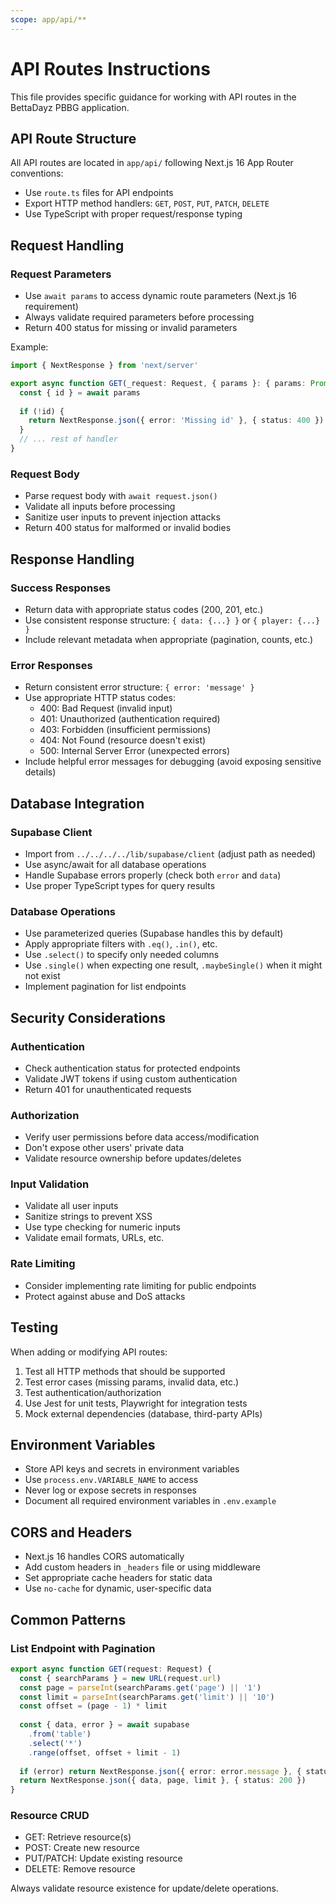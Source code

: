 ```yaml
---
scope: app/api/**
---
```


# API Routes Instructions

This file provides specific guidance for working with API routes in the BettaDayz PBBG application.

## API Route Structure

All API routes are located in `app/api/` following Next.js 16 App Router conventions:
- Use `route.ts` files for API endpoints
- Export HTTP method handlers: `GET`, `POST`, `PUT`, `PATCH`, `DELETE`
- Use TypeScript with proper request/response typing

## Request Handling

### Request Parameters
- Use `await params` to access dynamic route parameters (Next.js 16 requirement)
- Always validate required parameters before processing
- Return 400 status for missing or invalid parameters

Example:
```typescript
import { NextResponse } from 'next/server'

export async function GET(_request: Request, { params }: { params: Promise<{ id: string }> }) {
  const { id } = await params
  
  if (!id) {
    return NextResponse.json({ error: 'Missing id' }, { status: 400 })
  }
  // ... rest of handler
}
```

### Request Body
- Parse request body with `await request.json()`
- Validate all inputs before processing
- Sanitize user inputs to prevent injection attacks
- Return 400 status for malformed or invalid bodies

## Response Handling

### Success Responses
- Return data with appropriate status codes (200, 201, etc.)
- Use consistent response structure: `{ data: {...} }` or `{ player: {...} }`
- Include relevant metadata when appropriate (pagination, counts, etc.)

### Error Responses
- Return consistent error structure: `{ error: 'message' }`
- Use appropriate HTTP status codes:
  - 400: Bad Request (invalid input)
  - 401: Unauthorized (authentication required)
  - 403: Forbidden (insufficient permissions)
  - 404: Not Found (resource doesn't exist)
  - 500: Internal Server Error (unexpected errors)
- Include helpful error messages for debugging (avoid exposing sensitive details)

## Database Integration

### Supabase Client
- Import from `../../../../lib/supabase/client` (adjust path as needed)
- Use async/await for all database operations
- Handle Supabase errors properly (check both `error` and `data`)
- Use proper TypeScript types for query results

### Database Operations
- Use parameterized queries (Supabase handles this by default)
- Apply appropriate filters with `.eq()`, `.in()`, etc.
- Use `.select()` to specify only needed columns
- Use `.single()` when expecting one result, `.maybeSingle()` when it might not exist
- Implement pagination for list endpoints

## Security Considerations

### Authentication
- Check authentication status for protected endpoints
- Validate JWT tokens if using custom authentication
- Return 401 for unauthenticated requests

### Authorization
- Verify user permissions before data access/modification
- Don't expose other users' private data
- Validate resource ownership before updates/deletes

### Input Validation
- Validate all user inputs
- Sanitize strings to prevent XSS
- Use type checking for numeric inputs
- Validate email formats, URLs, etc.

### Rate Limiting
- Consider implementing rate limiting for public endpoints
- Protect against abuse and DoS attacks

## Testing

When adding or modifying API routes:
1. Test all HTTP methods that should be supported
2. Test error cases (missing params, invalid data, etc.)
3. Test authentication/authorization
4. Use Jest for unit tests, Playwright for integration tests
5. Mock external dependencies (database, third-party APIs)

## Environment Variables

- Store API keys and secrets in environment variables
- Use `process.env.VARIABLE_NAME` to access
- Never log or expose secrets in responses
- Document all required environment variables in `.env.example`

## CORS and Headers

- Next.js 16 handles CORS automatically
- Add custom headers in `_headers` file or using middleware
- Set appropriate cache headers for static data
- Use `no-cache` for dynamic, user-specific data

## Common Patterns

### List Endpoint with Pagination
```typescript
export async function GET(request: Request) {
  const { searchParams } = new URL(request.url)
  const page = parseInt(searchParams.get('page') || '1')
  const limit = parseInt(searchParams.get('limit') || '10')
  const offset = (page - 1) * limit
  
  const { data, error } = await supabase
    .from('table')
    .select('*')
    .range(offset, offset + limit - 1)
  
  if (error) return NextResponse.json({ error: error.message }, { status: 500 })
  return NextResponse.json({ data, page, limit }, { status: 200 })
}
```

### Resource CRUD
- GET: Retrieve resource(s)
- POST: Create new resource
- PUT/PATCH: Update existing resource
- DELETE: Remove resource

Always validate resource existence for update/delete operations.
